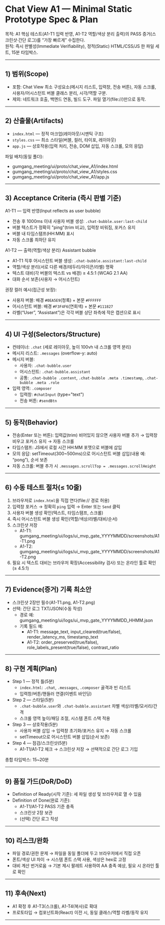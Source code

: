 # Chat View A1 — Minimal Static Prototype Spec & Plan
목적: A1 핵심 테스트(A1-T1 입력 반영, A1-T2 역할/색상 분리 출력)의 PASS 증거(스크린샷·간단 로그)를 “가장 빠르게” 수집한다.  
원칙: 즉시 판별성(Immediate Verifiability), 정적(Static) HTML/CSS/JS 한 파일 세트, 15분 타임박스.

---

## 1) 범위(Scope)
- 포함: Chat View 최소 구성요소(메시지 리스트, 입력창, 전송 버튼), 자동 스크롤, 사용자/어시스턴트 버블 클래스 분리, 시각/역할 구분.
- 제외: 네트워크 호출, 백엔드 연동, 빌드 도구. 파일 열기(file://)만으로 동작.

---

## 2) 산출물(Artifacts)
- `index.html` — 정적 마크업(레이아웃/시맨틱 구조)
- `styles.css` — 최소 스타일(버블, 컬러, 타이포, 레이아웃)
- `app.js` — 상호작용(입력 처리, 전송, DOM 삽입, 자동 스크롤, 모의 응답)

파일 배치(동일 폴더):
- gumgang_meeting/ui/proto/chat_view_A1/index.html
- gumgang_meeting/ui/proto/chat_view_A1/styles.css
- gumgang_meeting/ui/proto/chat_view_A1/app.js

---

## 3) Acceptance Criteria (즉시 판별 기준)
A1-T1 — 입력 반영(Input reflects as user bubble)
- 전송 후 1000ms 이내 사용자 버블 생성: `.chat-bubble.user:last-child`
- 버블 텍스트가 정확히 "ping"(trim 비교), 입력창 비워짐, 포커스 유지
- 버블 내 타임스탬프(HH:MM) 표시
- 자동 스크롤 최하단 유지

A1-T2 — 출력(역할/색상 분리) Assistant bubble
- A1-T1 직후 어시스턴트 버블 생성: `.chat-bubble.assistant:last-child`
- 역할/색상 분리(서로 다른 배경/테두리/아이콘/라벨) 명확
- 텍스트 대비(각 버블의 텍스트 vs 배경) ≥ 4.5:1 (WCAG 2.1 AA)
- 대화 순서 보존(사용자 → 어시스턴트)

권장 컬러 예시(접근성 보장):
- 사용자 버블: 배경 `#0EA5E9`(청록) + 본문 `#FFFFFF`
- 어시스턴트 버블: 배경 `#F3F4F6`(연회색) + 본문 `#111827`
- 라벨(“User”, “Assistant”)은 각각 버블 상단 좌측에 작은 캡션으로 표시

---

## 4) UI 구성(Selectors/Structure)
- 컨테이너: `.chat` (세로 레이아웃, 높이 100vh 내 스크롤 영역 분리)
- 메시지 리스트: `.messages` (overflow-y: auto)
- 메시지 버블:
  - 사용자: `.chat-bubble.user`
  - 어시스턴트: `.chat-bubble.assistant`
  - 공통: `.chat-bubble .content`, `.chat-bubble .meta .timestamp`, `.chat-bubble .meta .role`
- 입력 영역: `.composer`
  - 입력창: `#chatInput` (type="text")
  - 전송 버튼: `#sendBtn`

---

## 5) 동작(Behavior)
- 전송(Enter 또는 버튼): 입력값(trim) 비어있지 않으면 사용자 버블 추가 → 입력창 비우고 포커스 유지 → 자동 스크롤
- 타임스탬프: JS에서 로컬 시간 HH:MM 포맷으로 버블에 삽입
- 모의 응답: setTimeout(300~500ms)으로 어시스턴트 버블 삽입(내용 예: “pong”), 순서 보존
- 자동 스크롤: 버블 추가 시 `.messages.scrollTop = .messages.scrollHeight`

---

## 6) 수동 테스트 절차(≤ 10줄)
1) 브라우저로 `index.html`을 직접 연다(file:// 경로 허용)  
2) 입력창 포커스 → 정확히 `ping` 입력 → Enter 또는 `Send` 클릭  
3) 사용자 버블 생성 확인(텍스트, 타임스탬프, 스크롤)  
4) 즉시 어시스턴트 버블 생성 확인(역할/색상/라벨/대비/순서)  
5) 스크린샷 저장  
   - A1-T1: gumgang_meeting/ui/logs/ui_mvp_gate_YYYYMMDD/screenshots/A1-T1.png  
   - A1-T2: gumgang_meeting/ui/logs/ui_mvp_gate_YYYYMMDD/screenshots/A1-T2.png  
6) 필요 시 텍스트 대비는 브라우저 확장(Accessibility 검사) 또는 온라인 툴로 확인(≥ 4.5:1)

---

## 7) Evidence(증거) 기록 최소안
- 스크린샷 2장만 필수(A1-T1.png, A1-T2.png)
- 선택: 간단 로그 TXT/JSON(수동 작성)
  - 경로 예: gumgang_meeting/ui/logs/ui_mvp_gate_YYYYMMDD_HHMM.json
  - 기록 필드 예:
    - A1-T1: message_text, input_cleared(true/false), render_latency_ms, timestamp_text
    - A1-T2: order_preserved(true/false), role_labels_present(true/false), contrast_ratio

---

## 8) 구현 계획(Plan)
- Step 1 — 정적 틀(5분)
  - `index.html`: `.chat`, `.messages`, `.composer` 골격과 빈 리스트
  - 입력창/버튼/핸들러 연결(이벤트 바인딩)
- Step 2 — 스타일(5분)
  - `.chat-bubble.user`와 `.chat-bubble.assistant` 차별 색상/라벨/모서리/간격
  - 스크롤 영역 높이/패딩 조절, 시스템 폰트 스택 적용
- Step 3 — 상호작용(5분)
  - 사용자 버블 삽입 → 입력창 초기화/포커스 유지 → 자동 스크롤
  - setTimeout으로 어시스턴트 버블 삽입(순서 보존)
- Step 4 — 점검/스크린샷(5분)
  - A1-T1/A1-T2 체크 → 스크린샷 저장 → 선택적으로 간단 로그 기입

총합 타임박스: 15~20분

---

## 9) 품질 가드(DoR/DoD)
- Definition of Ready(시작 기준): 세 파일 생성 및 브라우저로 열 수 있음
- Definition of Done(완료 기준):
  - A1-T1/A1-T2 PASS 기준 충족
  - 스크린샷 2장 보관
  - (선택) 간단 로그 작성

---

## 10) 리스크/완화
- 파일 경로/권한 문제 → 파일을 동일 폴더에 두고 브라우저에서 직접 오픈
- 폰트/색상 UI 차이 → 시스템 폰트 스택 사용, 색상은 hex로 고정
- 대비 계산 번거로움 → 기본 제시 팔레트 사용하여 AA 충족 예상, 필요 시 온라인 툴로 확인

---

## 11) 후속(Next)
- A1 확정 후 A1-T3(스크롤), A1-T4(복사)로 확대
- 프로토타입 → 컴포넌트화(React) 이전 시, 동일 클래스/역할 라벨/동작 유지

---